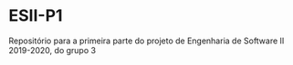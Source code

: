 # ESII-P1
Repositório para a primeira parte do projeto de Engenharia de Software II 2019-2020, do grupo 3
